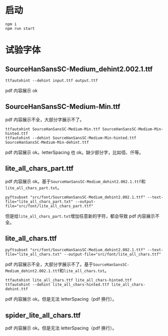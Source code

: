 # 启动

```shell
npm i
npm run start
```

# 试验字体

## SourceHanSansSC-Medium_dehint2.002.1.ttf

```shell
ttfautohint --dehint input.ttf output.ttf
```

pdf 内容展示 ok

## SourceHanSansSC-Medium-Min.ttf

pdf 内容展示不全，大部分字展示不了。

```shell
ttfautohint SourceHanSansSC-Medium-Min.ttf SourceHanSansSC-Medium-Min-hinted.ttf
ttfautohint --dehint SourceHanSansSC-Medium-Min-hinted.ttf SourceHanSansSC-Medium-Min-dehint.ttf
```

pdf 内容展示 ok。letterSpacing 也 ok。缺少部分字，比如佰、仟等。

## lite_all_chars_part.ttf

pdf 内容展示 ok。基于`SourceHanSansSC-Medium_dehint2.002.1.ttf`和`lite_all_chars_part.txt`。

```shell
pyftsubset "src/font/SourceHanSansSC-Medium_dehint2.002.1.ttf" --text-file="lite_all_chars_part.txt" --output-file="src/font/lite_all_chars_part.ttf"
```

但是给`lite_all_chars_part.txt`增加任意新的字符，都会导致 pdf 内容展示不全。

## lite_all_chars.ttf

```shell
pyftsubset "src/font/SourceHanSansSC-Medium_dehint2.002.1.ttf" --text-file="lite_all_chars.txt" --output-file="src/font/lite_all_chars.ttf"
```

pdf 内容展示不全，大部分字展示不了。基于`SourceHanSansSC-Medium_dehint2.002.1.ttf`和`lite_all_chars.txt`。

```shell
ttfautohint lite_all_chars.ttf lite_all_chars-hinted.ttf
ttfautohint --dehint lite_all_chars-hinted.ttf lite_all_chars-dehint.ttf
```

pdf 内容展示 ok。但是无法 letterSpacing（pdf 换行）。

## spider_lite_all_chars.ttf

pdf 内容展示 ok。但是无法 letterSpacing（pdf 换行）。

